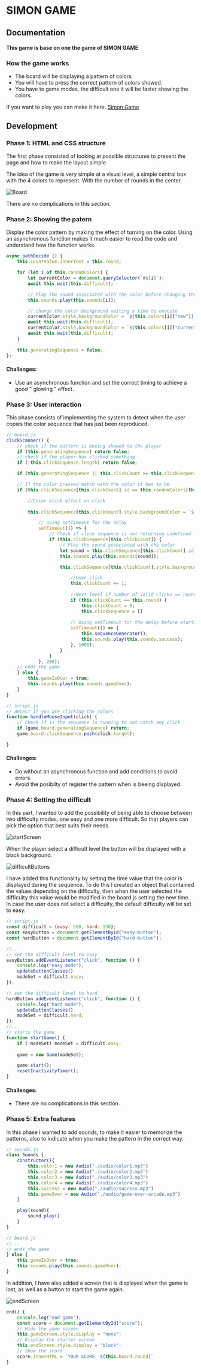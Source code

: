 # SIMON GAME
## Documentation
#### This game is base on one the game of SIMON GAME

### How the game works

* The board will be displaying a pattern of colors.
* You will have to press the correct pattern of colors showed.
* You have to game modes, the difficult one it will be faster showing the colors.

If you want to play you can make it here.
[Simon Game](https://grpnzi.github.io/Simon-Game/)

## Development

### Phase 1: HTML and CSS structure

The first phase consisted of looking at possible structures to present the page and how to make the layout simple.

The idea of the game is very simple at a visual level, a simple central box with the 4 colors to represent. With the number of rounds in the center.

![Board](./screenshots/board.png)

There are no complications in this section.

### Phase 2: Showing the patern

Display the color pattern by making the effect of turning on the color. Using an asynchronous function makes it much easier to read the code and understand how the function works.

```javascript
async pathDecide () {
    this.countValue.innerText = this.round;

    for (let i of this.randomColors) {
        let currentColor = document.querySelector(`#${i}`);
        await this.wait(this.difficult);

        // Play the sound associated with the color before changing the background color
        this.sounds.play(this.sounds[i]);

        // change the color background waiting x time to execute 
        currentColor.style.backgroundColor = `${this.colors[i]["new"]}`;
        await this.wait(this.difficult);
        currentColor.style.backgroundColor = `${this.colors[i]["current"]}`;
        await this.wait(this.difficult);
    }
    
    this.generatingSequence = false;
};
```

#### Challenges:

 * Use an asynchronous function and set the correct timing to achieve a good " glowing " effect. 

### Phase 3: User interaction

This phase consists of implementing the system to detect when the user copies the color sequence that has just been reproduced.

```javascript
// board.js
clickScanner() {
    // check if the pattern is beeing showed to the player
    if (this.generatingSequence) return false;
    // check if the player has clicked something
    if (!this.clickSequence.length) return false;

    if (this.generatingSequence || this.clickCount >= this.clickSequence.length) return false;

    // If the color pressed match with the color it has to be
    if (this.clickSequence[this.clickCount].id == this.randomColors[this.clickCount]) {

        //Color blick effect on click
            
        this.clickSequence[this.clickCount].style.backgroundColor = `${this.colors[this.randomColors[this.clickCount]]["new"]}`;

            // Using setTimeout for the delay
            setTimeout(() => {
                // Check if click sequence is not returning undefined
                if (this.clickSequence[this.clickCount]) {
                    // Play the sound associated with the color
                    let sound = this.clickSequence[this.clickCount].id;
                    this.sounds.play(this.sounds[sound]);

                    this.clickSequence[this.clickCount].style.backgroundColor = `${this.colors[this.randomColors[this.clickCount]]["current"]}`;

                        //User click
                        this.clickCount += 1;
                            
                        //Next level if number of valid clicks == round
                        if (this.clickCount == this.round) {
                            this.clickCount = 0;
                            this.clickSequence = []
        
                        // Using setTimeout for the delay before starting the next round
                        setTimeout(() => {
                            this.sequenceGenerator();
                            this.sounds.play(this.sounds.success);
                        }, 1000);
                    }
                }
            }, 200);
    // ends the game
    } else {
        this.gameIsOver = true;
        this.sounds.play(this.sounds.gameOver);
    }
}

// script.js
// detect if you are clicking the colors
function handleMouseInput(click) {
    // check if is the sequence is running to not catch any click
    if (game.board.generatingSequence) return;
    game.board.clickSequence.push(click.target);

}
```
#### Challenges:

 * Do without an asynchronous function and add conditions to avoid errors.
 * Avoid the posibilty of register the pattern when is beeing displayed.

 ### Phase 4: Setting the difficult

 In this part, I wanted to add the possibility of being able to choose between two difficulty modes, one 
 easy and one more difficult. So that players can pick the option that best suits their needs.

 ![startScreen](./screenshots/startScreen.png) 

 When the player select a difficult level the button will be displayed with a black background.

 ![difficultButtons](./screenshots/difficultButtons.png)

I have added this functionality by setting the time value that the color is displayed during the sequence. 
To do this I created an object that contained the values depending on the difficulty, then 
when the user selected the difficulty this value would be modified in the board.js setting the new time. 
In case the user does not select a difficulty, the default difficulty will be set to easy.

```javascript
// script.js
const difficult = {easy: 500, hard: 150};
const easyButton = document.getElementById("easy-button");
const hardButton = document.getElementById("hard-button");

//...
// set the difficult level to easy
easyButton.addEventListener("click", function () {
    console.log("easy mode");
    updateButtonClasses()
    modeSet = difficult.easy;
});

// set the difficult level to hard
hardButton.addEventListener("click", function () {
    console.log("hard mode");
    updateButtonClasses()
    modeSet = difficult.hard;
});
//...
// starts the game
function startGame() {
    if (!modeSet) modeSet = difficult.easy;
    
    game = new Game(modeSet);

    game.start();
    resetInactivityTimer();
}
```
#### Challenges:

 * There are no complications in this section.

### Phase 5: Extra features

In this phase I wanted to add sounds, to make it easier to memorize the patterns, also to 
indicate when you make the pattern in the correct way.

```javascript
// sounds.js
class Sounds {
    constructor(){
        this.color1 = new Audio("./audio/color1.mp3")
        this.color2 = new Audio("./audio/color2.mp3")
        this.color3 = new Audio("./audio/color3.mp3")
        this.color4 = new Audio("./audio/color4.mp3")
        this.success = new Audio("./audio/success.mp3")
        this.gameOver = new Audio("./audio/game-over-arcade.mp3")
    }

    play(sound){
        sound.play()
    }
}

// board.js
//...
// ends the game
} else {
    this.gameIsOver = true;
    this.sounds.play(this.sounds.gameOver);
}
```
In addition, I have also added a screen that is displayed when the game is lost, as well as a button to start the game again.

![endScreen](./screenshots/endScreen.png)

```javascript
end() {
    console.log("end game");
    const score = document.getElementById("score");
    // Hide the game screen
    this.gameScreen.style.display = "none";
    // Display the starter screen
    this.endScreen.style.display = "block";
    // Show the score
    score.innerHTML = `YOUR SCORE: ${this.board.round}`
}
```